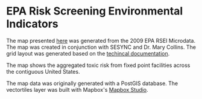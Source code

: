 # EPA Risk Screening Environmental Indicators

The map presented [here](dcdatageek.com/tri_map/) was generated from the 2009 EPA RSEI Microdata. The map was created in conjunction with SESYNC and Dr. Mary Collins. The grid layout was generated based on the [techincal documentation](http://www.epa.gov/opptintr/rsei/pubs/rsei_users_manual_v2.3.2.pdf). 

The map shows the aggregated toxic risk from fixed point facilities across the contiguous United States. 

The map data was originally generated with a PostGIS database. The vectortiles layer was built with Mapbox's [Mapbox Studio](https://www.mapbox.com/mapbox-studio/#win64).

